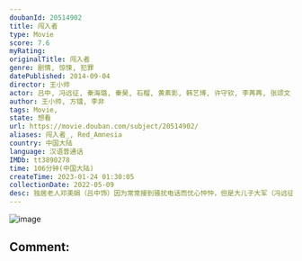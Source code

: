 ```yaml
---
doubanId: 20514902
title: 闯入者
type: Movie
score: 7.6
myRating: 
originalTitle: 闯入者
genre: 剧情, 惊悚, 犯罪
datePublished: 2014-09-04
director: 王小帅
actor: 吕中, 冯远征, 秦海璐, 秦昊, 石榴, 黄素影, 韩艺博, 许守钦, 李苒苒, 张颂文
author: 王小帅, 方镭, 李非
tags: Movie, 
state: 想看
url: https://movie.douban.com/subject/20514902/
aliases: 闯入者_, Red_Amnesia
country: 中国大陆
language: 汉语普通话
IMDb: tt3890278
time: 106分钟(中国大陆)
createTime: 2023-01-24 01:30:05
collectionDate: 2022-05-09
desc: 独居老人邓美娟（吕中饰）因为常常接到骚扰电话而忧心忡忡，但是大儿子大军（冯远征饰）及大儿媳（秦海璐饰）却认为是老人因为丧偶而引发的臆想症。老邓试着跟小儿子小兵（秦昊饰）沟通，却演变成因为看不惯...
---
```


![image](p2242132737.jpg)

Comment: 
---

